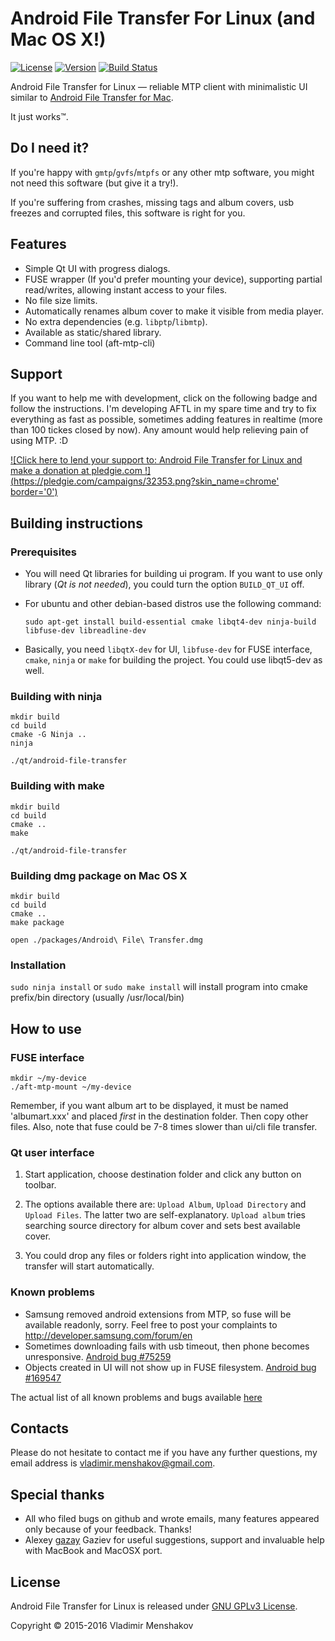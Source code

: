 # Android File Transfer For Linux (and Mac OS X!)

[![License](http://img.shields.io/:license-GPLv3-blue.svg)](https://github.com/whoozle/android-file-transfer-linux/blob/master/LICENSE)
[![Version](http://img.shields.io/:version-3.3-green.svg)](https://github.com/whoozle/android-file-transfer-linux)
[![Build Status](https://travis-ci.org/whoozle/android-file-transfer-linux.svg?branch=master)](https://travis-ci.org/whoozle/android-file-transfer-linux)

Android File Transfer for Linux — reliable MTP client with minimalistic UI similar to [Android File Transfer for Mac](https://www.android.com/intl/en_us/filetransfer/).

It just works™.

## Do I need it?

If you're happy with `gmtp`/`gvfs`/`mtpfs` or any other mtp software, you might not need this software (but give it a try!).

If you're suffering from crashes, missing tags and album covers, usb freezes and corrupted files, this software is right for you.

## Features

* Simple Qt UI with progress dialogs.
* FUSE wrapper (If you'd prefer mounting your device), supporting partial read/writes, allowing instant access to your files.
* No file size limits.
* Automatically renames album cover to make it visible from media player.
* No extra dependencies (e.g. `libptp`/`libmtp`).
* Available as static/shared library.
* Command line tool (aft-mtp-cli)

## Support
If you want to help me with development, click on the following badge and follow the instructions. I'm developing AFTL in my spare time and try to fix everything as fast as possible, sometimes adding features in realtime (more than 100 tickes closed by now).
Any amount would help relieving pain of using MTP. :D

[![Click here to lend your support to: Android File Transfer for Linux and make a donation at pledgie.com !](https://pledgie.com/campaigns/32353.png?skin_name=chrome' border='0')](https://pledgie.com/campaigns/32353)

## Building instructions

### Prerequisites

* You will need Qt libraries for building ui program. If you want to use only library (*Qt is not needed*), you could turn the option ```BUILD_QT_UI``` off.
* For ubuntu and other debian-based distros use the following command:

  ```shell
  sudo apt-get install build-essential cmake libqt4-dev ninja-build libfuse-dev libreadline-dev
  ```
* Basically, you need `libqtX-dev` for UI, `libfuse-dev` for FUSE interface, `cmake`, `ninja` or `make` for building the project. You could use libqt5-dev as well.

### Building with ninja

```shell
mkdir build
cd build
cmake -G Ninja ..
ninja

./qt/android-file-transfer
```

### Building with make

```shell
mkdir build
cd build
cmake ..
make

./qt/android-file-transfer
```

### Building dmg package on Mac OS X

```shell
mkdir build
cd build
cmake ..
make package

open ./packages/Android\ File\ Transfer.dmg
```

### Installation

`sudo ninja install` or `sudo make install` will install program into cmake prefix/bin directory (usually /usr/local/bin)


## How to use

### FUSE interface

```shell
mkdir ~/my-device
./aft-mtp-mount ~/my-device
```
Remember, if you want album art to be displayed, it must be named 'albumart.xxx' and placed *first* in the destination folder. Then copy other files.
Also, note that fuse could be 7-8 times slower than ui/cli file transfer.

### Qt user interface

1. Start application, choose destination folder and click any button on toolbar.

2. The options available there are: `Upload Album`, `Upload Directory` and `Upload Files`.
   The latter two are self-explanatory. `Upload album` tries searching source directory for album cover and sets best available cover.

3. You could drop any files or folders right into application window, the transfer will start automatically.

### Known problems

* Samsung removed android extensions from MTP, so fuse will be available readonly, sorry. Feel free to post your complaints to http://developer.samsung.com/forum/en
* Sometimes downloading fails with usb timeout, then phone becomes unresponsive. [Android bug #75259](https://code.google.com/p/android/issues/detail?id=75259)
* Objects created in UI will not show up in FUSE filesystem. [Android bug #169547](https://code.google.com/p/android/issues/detail?id=169547)

The actual list of all known problems and bugs available [here](https://github.com/whoozle/android-file-transfer-linux/issues)

## Contacts
Please do not hesitate to contact me if you have any further questions, my email address is <vladimir.menshakov@gmail.com>.

## Special thanks
* All who filed bugs on github and wrote emails, many features appeared only because of your feedback. Thanks!
* Alexey [gazay](https://github.com/gazay) Gaziev for useful suggestions, support and invaluable help with MacBook and MacOSX port.

## License

Android File Transfer for Linux is released under [GNU GPLv3 License](https://github.com/whoozle/android-file-transfer-linux/blob/master/LICENSE).

Copyright © 2015-2016 Vladimir Menshakov
